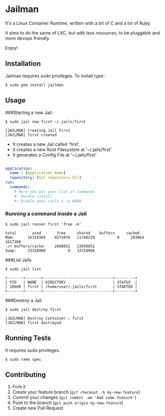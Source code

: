 # Jailman

It's a Linux Container Runtime, written with a bit of C and a lot of Ruby.

It aims to do the same of LXC, but with less resources, to be pluggable and
more devops friendly.

Enjoy!

## Installation

Jailman requires sudo privileges. To install type :

    $ sudo gem install jailman

## Usage

###Starting a new Jail :

```
$ sudo jail new first ~/.jails/first

[JAILMAN] Creating Jail first
[JAILMAN] first created

```

* It creates a new Jail called 'first'.
* It creates a new Root Filesystem at '~/.jails/first'.
* It generates a Config File at '~/.jails/first'

``` yaml

application:
  name : [Application Name]
  repository: [Git repository Url]
run:
  commands:
    # Here you put your list of commands
    #- bundle install
    #- bundle exec rails s -p 8888

```

### Running a command inside a Jail

```
$ sudo jail runner first 'free -m'

total       used       free     shared    buffers     cached
Mem:      16319304    4571076   11748228          0     293064    1617360
-/+ buffers/cache:    2660652   13658652
Swap:     33318908          0   33318908

```

###List Jails

```
$ sudo jail list

+-------+-------+-------------------------------+---------+
| PID   | NAME  | DIRECTORY                     | STATUS  |
| 18600 | first | /home/user/.jails/first       | STARTED |
+-------+-------+-------------------------------+---------+

```

###Destroy a Jail

```
$ sudo jail destroy first

[JAILMAN] Destroy Container : first
[JAILMAN] first destroyed

```



## Running Tests

It requires sudo privileges.

```
$ sudo rake spec
```

## Contributing

1. Fork it
2. Create your feature branch (`git checkout -b my-new-feature`)
3. Commit your changes (`git commit -am 'Add some feature'`)
4. Push to the branch (`git push origin my-new-feature`)
5. Create new Pull Request


